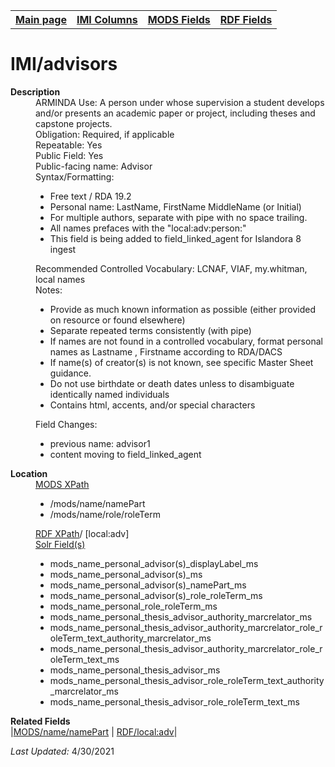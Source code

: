 <!DOCTYPE html>
<html>

<body>
<table style="width:100%">
  <tr>
    <th><a href="index.md">Main page</a></th>
	<th><a href="IMI.md">IMI Columns</a></th>
    <th><a href="MODS.md">MODS Fields</a></th>
    <th><a href="RDF.md">RDF Fields</a></th>
  </tr>
</table>

<h1>IMI/advisors</h1>
<dl>
  <dt><b>Description</b></dt>
  <dd>ARMINDA Use: A person under whose supervision a student develops and/or presents an academic paper or project, including theses and capstone projects.</dd>
  <dd>Obligation: Required, if applicable</dd>
  <dd>Repeatable: Yes</dd>
  <dd>Public Field: Yes</dd>
  <dd>Public-facing name: Advisor</dd>
  <dd>Syntax/Formatting:
	<ul>
		<li>Free text / RDA 19.2</li>
		<li>Personal name: LastName, FirstName MiddleName (or Initial)</li>
		<li>For multiple authors, separate with pipe with no space trailing.</li>
		<li>All names prefaces with the "local:adv:person:"</li>
		<li>This field is being added to field_linked_agent for Islandora 8 ingest</li>
	</ul>
  </dd>
  <dd>Recommended Controlled Vocabulary: LCNAF, VIAF, my.whitman, local names</dd>
  <dd>Notes: 
	<ul>
		<li>Provide as much known information as possible (either provided on resource or found elsewhere)</li>
		<li>Separate repeated terms consistently (with pipe)</li>
		<li>If names are not found in a controlled vocabulary, format personal names as Lastname , Firstname according to RDA/DACS</li>
		<li>If name(s) of creator(s) is not known, see specific Master Sheet guidance.</li>
		<li>Do not use birthdate or death dates unless to disambiguate identically named individuals</li>
		<li>Contains html, accents, and/or special characters</li>
		</ul>
	</dd>
  <dd>Field Changes: 
		<ul>
			<li>previous name: advisor1</li>
			<li>content moving to field_linked_agent</li>
		</ul>
  </dd>
</dl>
<dl>
    <dt><b>Location</b></dt>
		 <dd> <ins>MODS XPath </ins>
			<ul>
				<li>/mods/name/namePart</li>
				<li>/mods/name/role/roleTerm</li>
			</ul>
		 </dd>
		<dd> <ins>RDF XPath</ins>/ [local:adv]</dd>
		<dd> <ins>Solr Field(s)</ins>
			<ul>
				<li>mods_name_personal_advisor(s)_displayLabel_ms</li>
				<li>mods_name_personal_advisor(s)_ms</li>
				<li>mods_name_personal_advisor(s)_namePart_ms</li>
				<li>mods_name_personal_advisor(s)_role_roleTerm_ms</li>
				<li>mods_name_personal_role_roleTerm_ms</li>
				<li>mods_name_personal_thesis_advisor_authority_marcrelator_ms</li>
				<li>mods_name_personal_thesis_advisor_authority_marcrelator_role_roleTerm_text_authority_marcrelator_ms</li>
				<li>mods_name_personal_thesis_advisor_authority_marcrelator_role_roleTerm_text_ms</li>
				<li>mods_name_personal_thesis_advisor_ms</li>
				<li>mods_name_personal_thesis_advisor_role_roleTerm_text_authority_marcrelator_ms</li>
				<li>mods_name_personal_thesis_advisor_role_roleTerm_text_ms</li>
			</ul>
		</dd>
</dl>
<dl>
	<dt><b>Related Fields</b></dt>
		|<a href="mods.name.md">MODS/name/namePart</a> | <a href="rdf.field_linked_agent.md">RDF/local:adv</a>|
</dl>
<p><i>Last Updated: </i>4/30/2021</p>
</body>
</html>
